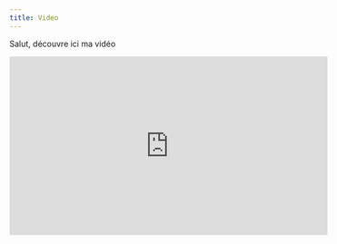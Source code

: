 ```yaml
---
title: Video
---
```


Salut, découvre ici ma vidéo

<iframe width="560" height="315" src="https://www.youtube.com/embed/evu6UiMDcrs?si=I_W8z_htlrc8r7Mq" title="YouTube video player" frameborder="0" allow="accelerometer; autoplay; clipboard-write; encrypted-media; gyroscope; picture-in-picture; web-share" referrerpolicy="strict-origin-when-cross-origin" allowfullscreen></iframe>